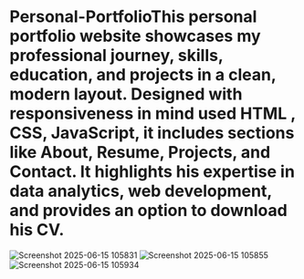 # Personal-PortfolioThis personal portfolio website showcases my professional journey, skills, education, and projects in a clean, modern layout. Designed with responsiveness in mind used HTML , CSS, JavaScript, it includes sections like About, Resume, Projects, and Contact. It highlights his expertise in data analytics, web development, and provides an option to download his CV.

![Screenshot 2025-06-15 105831](https://github.com/user-attachments/assets/cf824677-c9be-44c1-bb77-1b4b2aa1e37c)
![Screenshot 2025-06-15 105855](https://github.com/user-attachments/assets/7b581eed-08f5-45e9-b646-9377e0f9d1e0)
![Screenshot 2025-06-15 105934](https://github.com/user-attachments/assets/d5e0a2da-b962-482a-9e28-a19dfd2ac8b8)



